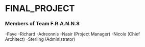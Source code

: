 # FINAL_PROJECT

### Members of Team F.R.A.N.N.S
-Faye
-Richard
-Adreonnis
-Nasir (Project Manager)
-Nicole (Chief Architect)
-Sterling (Administrator)
